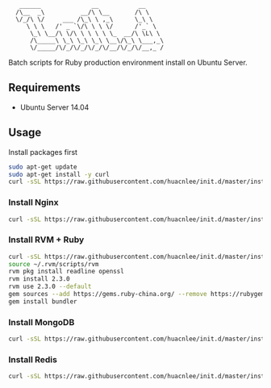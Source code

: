```
   ______              __           __
  /\__  _\          __/\ \__       /\ \
  \/_/\ \/     ___ /\_\ \ ,_\      \_\ \
     \ \ \   /' _ `\/\ \ \ \/      /'_` \
      \_\ \__/\ \/\ \ \ \ \ \_  __/\ \L\ \
      /\_____\ \_\ \_\ \_\ \__\/\_\ \___,_\
      \/_____/\/_/\/_/\/_/\/__/\/_/\/__,_ /
```

Batch scripts for Ruby production environment install on Ubuntu Server.

## Requirements

* Ubuntu Server 14.04

## Usage

Install packages first

```bash
sudo apt-get update
sudo apt-get install -y curl
curl -sSL https://raw.githubusercontent.com/huacnlee/init.d/master/install_packages | sh
```

### Install Nginx

```bash
curl -sSL https://raw.githubusercontent.com/huacnlee/init.d/master/install_nginx | sh
```

### Install RVM + Ruby

```bash
curl -sSL https://raw.githubusercontent.com/huacnlee/init.d/master/install_rvm | sh
source ~/.rvm/scripts/rvm
rvm pkg install readline openssl
rvm install 2.3.0
rvm use 2.3.0 --default
gem sources --add https://gems.ruby-china.org/ --remove https://rubygems.org/
gem install bundler
```

### Install MongoDB

```bash
curl -sSL https://raw.githubusercontent.com/huacnlee/init.d/master/install_mongodb | sh
```

### Install Redis

```bash
curl -sSL https://raw.githubusercontent.com/huacnlee/init.d/master/install_redis | sh
```
